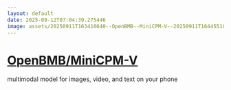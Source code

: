 ```yaml
---
layout: default
date: 2025-09-12T07:04:39.275446
image: assets/20250911T163410640--OpenBMB--MiniCPM-V--20250911T164455183--cropped.png
---
```


# [OpenBMB/MiniCPM-V](https://github.com/OpenBMB/MiniCPM-V)

multimodal model for images, video, and text on your phone
